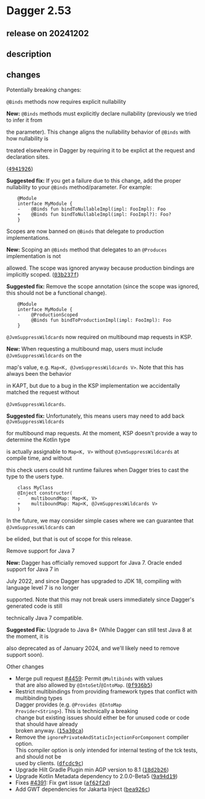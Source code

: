 # Dagger 2.53

## release on 20241202

## description

## changes

Potentially breaking changes:

<code>@Binds</code> methods now requires explicit nullability

<strong>New:</strong> <code>@Binds</code> methods must explicitly declare nullability (previously we tried to infer it from

the parameter). This change aligns the nullability behavior of <code>@Binds</code> with how nullability is

treated elsewhere in Dagger by requiring it to be explict at the request and declaration sites.

(<a class="commit-link" data-hovercard-type="commit" data-hovercard-url="https://github.com/google/dagger/commit/4941926c57958915b288423f28706a5496fee93c/hovercard" href="https://github.com/google/dagger/commit/4941926c57958915b288423f28706a5496fee93c"><tt>4941926</tt></a>)

<strong>Suggested fix:</strong> If you get a failure due to this change, add the proper nullability to your <code>@Binds</code> method/parameter. For example:

        @Module
        interface MyModule {
        -    @Binds fun bindToNullableImpl(impl: FooImpl): Foo
        +    @Binds fun bindToNullableImpl(impl: FooImpl?): Foo?
        }

Scopes are now banned on <code>@Binds</code> that delegate to production implementations.

<strong>New:</strong> Scoping an <code>@Binds</code> method that delegates to an <code>@Produces</code> implementation is not

allowed. The scope was ignored anyway because production bindings are implicitly scoped. (<a class="commit-link" data-hovercard-type="commit" data-hovercard-url="https://github.com/google/dagger/commit/03b237ff2e37272ae65f8c116f9f395f0b44be1b/hovercard" href="https://github.com/google/dagger/commit/03b237ff2e37272ae65f8c116f9f395f0b44be1b"><tt>03b237f</tt></a>)

<strong>Suggested fix:</strong> Remove the scope annotation (since the scope was ignored, this should not be a functional change).

        @Module
        interface MyModule {
        -    @ProductionScoped
             @Binds fun bindToProductionImpl(impl: FooImpl): Foo
        }

<code>@JvmSuppressWildcards</code> now required on multibound map requests in KSP.

<strong>New:</strong> When requesting a multibound map, users must include <code>@JvmSuppressWildcards</code> on the

map's value, e.g. <code>Map&lt;K, @JvmSuppressWildcards V&gt;</code>. Note that this has always been the behavior

in KAPT, but due to a bug in the KSP implementation we accidentally matched the request without

<code>@JvmSuppressWildcards</code>.

<strong>Suggested fix:</strong> Unfortunately, this means users may need to add back <code>@JvmSuppressWildcards</code>

for multibound map requests. At the moment, KSP doesn't provide a way to determine the Kotlin type

is actually assignable to <code>Map&lt;K, V&gt;</code> without <code>@JvmSuppressWildcards</code> at compile time, and without

this check users could hit runtime failures when Dagger tries to cast the type to the users type.

        class MyClass
        @Inject constructor(
        -    multiboundMap: Map<K, V>
        +    multiboundMap: Map<K, @JvmSuppressWildcards V>
        )

In the future, we may consider simple cases where we can guarantee that <code>@JvmSuppressWildcards</code> can

be elided, but that is out of scope for this release.

Remove support for Java 7

<strong>New:</strong> Dagger has officially removed support for Java 7. Oracle ended support for Java 7 in

July 2022, and since Dagger has upgraded to JDK 18, compiling with language level 7 is no longer

supported. Note that this may not break users immediately since Dagger's generated code is still

technically Java 7 compatible.

<strong>Suggested Fix:</strong> Upgrade to Java 8+ (While Dagger can still test Java 8 at the moment, it is

also deprecated as of January 2024, and we'll likely need to remove support soon).

Other changes

* Merge pull request <a href="https://github.com/google/dagger/pull/4459" data-hovercard-type="pull_request" data-hovercard-url="/google/dagger/pull/4459/hovercard">#4459</a>: Permit <code>@Multibinds</code> with values  
  that are also allowed by <code>@IntoSet</code>/<code>@IntoMap</code>. (<a class="commit-link" data-hovercard-type="commit" data-hovercard-url="https://github.com/google/dagger/commit/0f936b5ce8bd350d6c1dbf776b991849ff7a8225/hovercard" href="https://github.com/google/dagger/commit/0f936b5ce8bd350d6c1dbf776b991849ff7a8225"><tt>0f936b5</tt></a>)
* Restrict multibindings from providing framework types that conflict with multibinding types  
  Dagger provides (e.g. <code>@Provides @IntoMap Provider&lt;String&gt;</code>). This is technically a breaking  
  change but existing issues should either be for unused code or code that should have already  
  broken anyway. (<a class="commit-link" data-hovercard-type="commit" data-hovercard-url="https://github.com/google/dagger/commit/15a30ca15b1ff36ca188a4f4721b8a563f1ef6cb/hovercard" href="https://github.com/google/dagger/commit/15a30ca15b1ff36ca188a4f4721b8a563f1ef6cb"><tt>15a30ca</tt></a>)
* Remove the <code>ignorePrivateAndStaticInjectionForComponent</code> compiler option.  
  This compiler option is only intended for internal testing of the tck tests, and should not be  
  used by clients. (<a class="commit-link" data-hovercard-type="commit" data-hovercard-url="https://github.com/google/dagger/commit/dfcdc9ccb02987cae76f9027ed9735b8f9d1c3d2/hovercard" href="https://github.com/google/dagger/commit/dfcdc9ccb02987cae76f9027ed9735b8f9d1c3d2"><tt>dfcdc9c</tt></a>)
* Upgrade Hilt Gradle Plugin min AGP version to 8.1 (<a class="commit-link" data-hovercard-type="commit" data-hovercard-url="https://github.com/google/dagger/commit/18d2b26ea2adf33a323610be5e828a7adf131a49/hovercard" href="https://github.com/google/dagger/commit/18d2b26ea2adf33a323610be5e828a7adf131a49"><tt>18d2b26</tt></a>)
* Upgrade Kotlin Metadata dependency to 2.0.0-Beta5 (<a class="commit-link" data-hovercard-type="commit" data-hovercard-url="https://github.com/google/dagger/commit/9a94d1973fa42b56405c5cf0f80dcebd85e19580/hovercard" href="https://github.com/google/dagger/commit/9a94d1973fa42b56405c5cf0f80dcebd85e19580"><tt>9a94d19</tt></a>)
* Fixes <a class="issue-link js-issue-link" data-error-text="Failed to load title" data-id="2463534109" data-permission-text="Title is private" data-url="https://github.com/google/dagger/issues/4391" data-hovercard-type="issue" data-hovercard-url="/google/dagger/issues/4391/hovercard" href="https://github.com/google/dagger/issues/4391">#4391</a>: Fix gwt issue (<a class="commit-link" data-hovercard-type="commit" data-hovercard-url="https://github.com/google/dagger/commit/af62f2ddc33bb43e97ac593f1d0e5fad39c4ad15/hovercard" href="https://github.com/google/dagger/commit/af62f2ddc33bb43e97ac593f1d0e5fad39c4ad15"><tt>af62f2d</tt></a>)
* Add GWT dependencies for Jakarta Inject (<a class="commit-link" data-hovercard-type="commit" data-hovercard-url="https://github.com/google/dagger/commit/bea926cbc04ac7e5da00eaf1511889b0f2164dba/hovercard" href="https://github.com/google/dagger/commit/bea926cbc04ac7e5da00eaf1511889b0f2164dba"><tt>bea926c</tt></a>)

